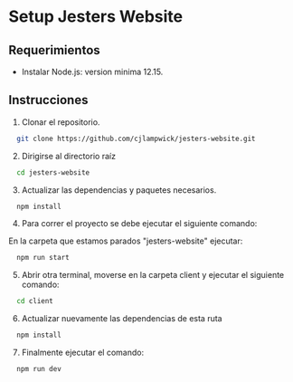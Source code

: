 # Setup Jesters Website

## Requerimientos
-   Instalar Node.js: version minima 12.15.

## Instrucciones

1. Clonar el repositorio.

```bash
  git clone https://github.com/cjlampwick/jesters-website.git
```

2. Dirigirse al directorio raíz

```bash
  cd jesters-website
```

3. Actualizar las dependencias y paquetes necesarios.

```bash
  npm install
```
4. Para correr el proyecto se debe ejecutar el siguiente comando:

 En la carpeta que estamos parados "jesters-website" ejecutar:

```bash
  npm run start
```

5. Abrir otra terminal, moverse en la carpeta client y ejecutar el siguiente comando: 

```bash
  cd client
```
6. Actualizar nuevamente las dependencias de esta ruta
```bash
  npm install
```
7. Finalmente ejecutar el comando:
```bash
  npm run dev
```
